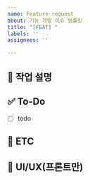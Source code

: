 ```yaml
---
name: Feature request
about: 기능 개발 이슈 템플릿
title: "[FEAT] "
labels: ''
assignees: ''

---
```


## 💼 작업 설명
<!-- 진행할 작업에 대해 간단하게 설명해 주세요 -->

## ✅ To-Do
<!-- 해당 작업을 수행하기 위해 해야 할 하위 태스크를 작성해 주세요 -->
- [ ] todo

## 👀 ETC
<!-- 기타 내용을 작성해 주세요 -->

## 🎨 UI/UX(프론트만)
<!-- Figma 링크나 스크린샷을 첨부해주세요 -->
